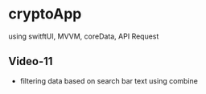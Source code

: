 # cryptoApp
using switftUI, MVVM, coreData, API Request
## Video-11
- filtering data based on search bar text using combine
